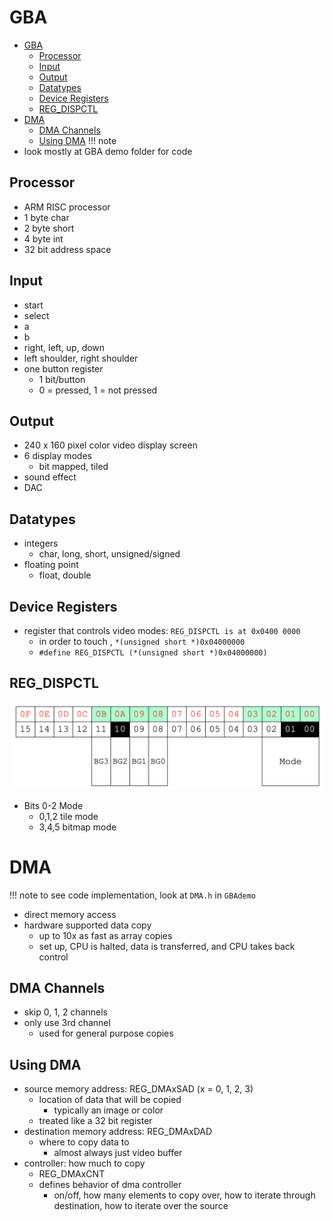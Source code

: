 # GBA
- [GBA](#gba)
    - [Processor](#processor)
    - [Input](#input)
    - [Output](#output)
    - [Datatypes](#datatypes)
    - [Device Registers](#device-registers)
    - [REG_DISPCTL](#regdispctl)
- [DMA](#dma)
    - [DMA Channels](#dma-channels)
    - [Using DMA](#using-dma)
!!! note
- look mostly at GBA demo folder for code
## Processor
- ARM RISC processor
- 1 byte char
- 2 byte short
- 4 byte int
- 32 bit address space

## Input
- start
- select
- a
- b
- right, left, up, down
- left shoulder, right shoulder
- one button register 
    - 1 bit/button
    - 0 = pressed, 1 = not pressed

## Output
- 240 x 160 pixel color video display screen
- 6 display modes
    - bit mapped, tiled
- sound effect
- DAC

## Datatypes
- integers
    - char, long, short, unsigned/signed
- floating point
    - float, double

## Device Registers
- register that controls video modes: `REG_DISPCTL is at 0x0400 0000`
    - in order to touch , `*(unsigned short *)0x04000000`
    - `#define REG_DISPCTL (*(unsigned short *)0x04000000)`

## REG_DISPCTL
![015e689f.png](attachments/015e689f.png)
- Bits 0-2 Mode
    - 0,1,2 tile mode
    - 3,4,5 bitmap mode

# DMA
!!! note to see code implementation, look at `DMA.h` in `GBAdemo`
- direct memory access
- hardware supported data copy
    - up to 10x as fast as array copies
    - set up, CPU is halted, data is transferred, and CPU takes back control

## DMA Channels
- skip 0, 1, 2 channels
- only use 3rd channel
    - used for general purpose copies

## Using DMA
- source memory address: REG_DMAxSAD (x = 0, 1, 2, 3)
    - location of data that will be copied
        - typically an image or color
    - treated like a 32 bit register
- destination memory address: REG_DMAxDAD
    - where to copy data to
        - almost always just video buffer
- controller: how much to copy
    - REG_DMAxCNT
    - defines behavior of dma controller
        - on/off, how many elements to copy over, how to iterate through destination, how to iterate over the source